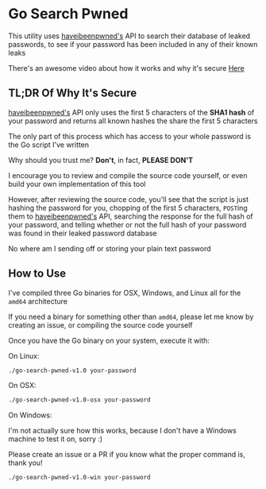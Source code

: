 # Go Search Pwned

This utility uses [haveibeenpwned's](https://haveibeenpwned.com) API to search their database of leaked passwords, to see if your password has been included in any of their known leaks

There's an awesome video about how it works and why it's secure [Here](https://www.youtube.com/watch?v=hhUb5iknVJs)

## TL;DR Of Why It's Secure

[haveibeenpwned's](https://haveibeenpwned.com) API only uses the first 5 characters of the **SHA1 hash** of your password and returns all known hashes the share the first 5 characters

The only part of this process which has access to your whole password is the Go script I've written

Why should you trust me? **Don't**, in fact, **PLEASE DON'T**

I encourage you to review and compile the source code yourself, or even build your own implementation of this tool

However, after reviewing the source code, you'll see that the script is just hashing the password for you, chopping of the first 5 characters, `POST`ing them to [haveibeenpwned's](https://haveibeenpwned.com) API, searching the response for the full hash of your password, and telling whether or not the full hash of your password was found in their leaked password database

No where am I sending off or storing your plain text password

## How to Use

I've compiled three Go binaries for OSX, Windows, and Linux all for the `amd64` architecture

If you need a binary for something other than `amd64`, please let me know by creating an issue, or compiling the source code yourself

Once you have the Go binary on your system, execute it with:

On Linux:

```bash
./go-search-pwned-v1.0 your-password
```

On OSX:

```bash
./go-search-pwned-v1.0-osx your-password
```

On Windows:

I'm not actually sure how this works, because I don't have a Windows machine to test it on, sorry :)

Please create an issue or a PR if you know what the proper command is, thank you!

```bash
./go-search-pwned-v1.0-win your-password
```
